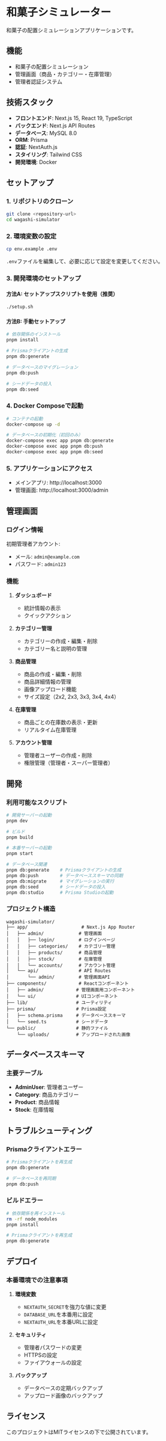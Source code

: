 # 和菓子シミュレーター

和菓子の配置シミュレーションアプリケーションです。

## 機能

- 和菓子の配置シミュレーション
- 管理画面（商品・カテゴリー・在庫管理）
- 管理者認証システム

## 技術スタック

- **フロントエンド**: Next.js 15, React 19, TypeScript
- **バックエンド**: Next.js API Routes
- **データベース**: MySQL 8.0
- **ORM**: Prisma
- **認証**: NextAuth.js
- **スタイリング**: Tailwind CSS
- **開発環境**: Docker

## セットアップ

### 1. リポジトリのクローン

```bash
git clone <repository-url>
cd wagashi-simulator
```

### 2. 環境変数の設定

```bash
cp env.example .env
```

`.env`ファイルを編集して、必要に応じて設定を変更してください。

### 3. 開発環境のセットアップ

#### 方法A: セットアップスクリプトを使用（推奨）

```bash
./setup.sh
```

#### 方法B: 手動セットアップ

```bash
# 依存関係のインストール
pnpm install

# Prismaクライアントの生成
pnpm db:generate

# データベースのマイグレーション
pnpm db:push

# シードデータの投入
pnpm db:seed
```

### 4. Docker Composeで起動

```bash
# コンテナの起動
docker-compose up -d

# データベースの初期化（初回のみ）
docker-compose exec app pnpm db:generate
docker-compose exec app pnpm db:push
docker-compose exec app pnpm db:seed
```

### 5. アプリケーションにアクセス

- メインアプリ: http://localhost:3000
- 管理画面: http://localhost:3000/admin

## 管理画面

### ログイン情報

初期管理者アカウント:
- メール: `admin@example.com`
- パスワード: `admin123`

### 機能

1. **ダッシュボード**
   - 統計情報の表示
   - クイックアクション

2. **カテゴリー管理**
   - カテゴリーの作成・編集・削除
   - カテゴリー名と説明の管理

3. **商品管理**
   - 商品の作成・編集・削除
   - 商品詳細情報の管理
   - 画像アップロード機能
   - サイズ設定（2x2, 2x3, 3x3, 3x4, 4x4）

4. **在庫管理**
   - 商品ごとの在庫数の表示・更新
   - リアルタイム在庫管理

5. **アカウント管理**
   - 管理者ユーザーの作成・削除
   - 権限管理（管理者・スーパー管理者）

## 開発

### 利用可能なスクリプト

```bash
# 開発サーバーの起動
pnpm dev

# ビルド
pnpm build

# 本番サーバーの起動
pnpm start

# データベース関連
pnpm db:generate    # Prismaクライアントの生成
pnpm db:push        # データベーススキーマの同期
pnpm db:migrate     # マイグレーションの実行
pnpm db:seed        # シードデータの投入
pnpm db:studio      # Prisma Studioの起動
```

### プロジェクト構造

```
wagashi-simulator/
├── app/                    # Next.js App Router
│   ├── admin/             # 管理画面
│   │   ├── login/         # ログインページ
│   │   ├── categories/    # カテゴリー管理
│   │   ├── products/      # 商品管理
│   │   ├── stock/         # 在庫管理
│   │   └── accounts/      # アカウント管理
│   └── api/               # API Routes
│       └── admin/         # 管理画面API
├── components/            # Reactコンポーネント
│   ├── admin/            # 管理画面用コンポーネント
│   └── ui/               # UIコンポーネント
├── lib/                  # ユーティリティ
├── prisma/               # Prisma設定
│   ├── schema.prisma     # データベーススキーマ
│   └── seed.ts           # シードデータ
└── public/               # 静的ファイル
    └── uploads/          # アップロードされた画像
```

## データベーススキーマ

### 主要テーブル

- **AdminUser**: 管理者ユーザー
- **Category**: 商品カテゴリー
- **Product**: 商品情報
- **Stock**: 在庫情報

## トラブルシューティング

### Prismaクライアントエラー

```bash
# Prismaクライアントを再生成
pnpm db:generate

# データベースを再同期
pnpm db:push
```

### ビルドエラー

```bash
# 依存関係を再インストール
rm -rf node_modules
pnpm install

# Prismaクライアントを再生成
pnpm db:generate
```

## デプロイ

### 本番環境での注意事項

1. **環境変数**
   - `NEXTAUTH_SECRET`を強力な値に変更
   - `DATABASE_URL`を本番用に設定
   - `NEXTAUTH_URL`を本番URLに設定

2. **セキュリティ**
   - 管理者パスワードの変更
   - HTTPSの設定
   - ファイアウォールの設定

3. **バックアップ**
   - データベースの定期バックアップ
   - アップロード画像のバックアップ

## ライセンス

このプロジェクトはMITライセンスの下で公開されています。